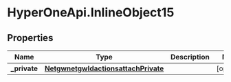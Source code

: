 # HyperOneApi.InlineObject15

## Properties
Name | Type | Description | Notes
------------ | ------------- | ------------- | -------------
**_private** | [**NetgwnetgwIdactionsattachPrivate**](NetgwnetgwIdactionsattachPrivate.md) |  | [optional] 


